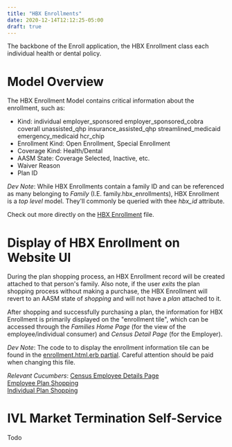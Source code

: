 ```yaml
---
title: "HBX Enrollments"
date: 2020-12-14T12:12:25-05:00
draft: true
---
```


The backbone of the Enroll application, the HBX Enrollment class each individual health or dental policy.

# Model Overview

The HBX Enrollment Model contains critical information about the enrollment, such as:

- Kind: individual employer_sponsored employer_sponsored_cobra coverall unassisted_qhp insurance_assisted_qhp streamlined_medicaid emergency_medicaid hcr_chip
- Enrollment Kind: Open Enrollment, Special Enrollment
- Coverage Kind: Health/Dental
- AASM State: Coverage Selected, Inactive, etc.
- Waiver Reason
- Plan ID

_Dev Note_: While HBX Enrollments contain a family ID and can be referenced as many belonging to _Family_ (I.E. family.hbx_enrollments), HBX Enrollment is a *top level* model. They'll commonly be queried with thee *hbx_id* attribute.

Check out more directly on the [HBX Enrollment](https://github.com/dchbx/enroll/blob/master/app/models/hbx_enrollment.rb) file.

# Display of HBX Enrollment on Website UI

During the plan shopping process, an HBX Enrollment record will be created attached to that person's family. Also note, if the user *exits* the plan shopping process without making a purchase, the HBX Enrollment will revert to an AASM state of _shopping_ and will not have a _plan_ attached to it. 

After shopping and successfully purchasing a plan, the information for HBX Enrollment is primarily displayed on the "enrollment tile", which can be accessed through the *Families Home Page* (for the view of the employee/individual consumer) and *Census Detail Page* (for the Employer).

_Dev Note_:
The code to to display the enrollment information tile can be found in the [enrollment.html.erb partial](https://github.com/dchbx/enroll/blob/master/app/views/insured/families/_enrollment.html.erb). Careful attention should be paid when changing this file.

*Relevant Cucumbers*:
[Census Employee Details Page](https://github.com/dchbx/enroll/blob/master/features/employers/census_details_page.feature)
<br />
[Employee Plan Shopping](https://github.com/dchbx/enroll/blob/master/features/employee/employee_plan_shopping.feature)
<br />
[Individual Plan Shopping](https://github.com/dchbx/enroll/blob/master/features/group_selection/ivl_plan_shopping.feature)

# IVL Market Termination Self-Service

Todo